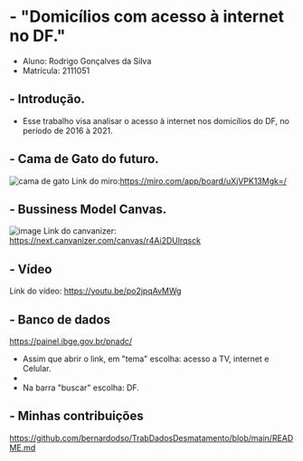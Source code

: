 # - "Domicílios com acesso à internet no DF."
- Aluno: Rodrigo Gonçalves da Silva
- Matrícula: 2111051

## - Introdução.
- Esse trabalho visa analisar o acesso à internet nos domicílios do DF, no período de 2016 à 2021.

## - Cama de Gato do futuro.
![cama de gato](https://user-images.githubusercontent.com/116168650/197582906-2e7375bc-abf7-4a99-942c-537705f79548.png)
Link do miro:https://miro.com/app/board/uXjVPK13Mgk=/

## - Bussiness Model Canvas.
![image](https://user-images.githubusercontent.com/116168650/197592200-cb2b8732-f202-4524-bd40-46700415f30f.png)
Link do canvanizer: https://next.canvanizer.com/canvas/r4Ai2DUlrqsck

## - Vídeo
Link do vídeo: https://youtu.be/po2jpqAvMWg

## - Banco de dados 
https://painel.ibge.gov.br/pnadc/

- Assim que abrir o link, em "tema" escolha: acesso a TV, internet e Celular.
- 
- Na barra "buscar" escolha: DF.

## - Minhas contribuições
https://github.com/bernardodso/TrabDadosDesmatamento/blob/main/README.md
